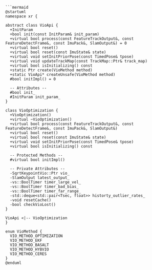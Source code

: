 ```mermaid
```mermaid
@startuml
namespace xr {

abstract class VioApi {
  +InitParam
  +bool init(const InitParam& init_param)
  +virtual bool process(const FeatureTrackOutput&, const FeatureDetectFrame&, const ImuPack&, SlamOutput&) = 0
  +virtual bool reset()
  +virtual bool reset(const ImuState& state)
  +virtual void setInitPriorPose(const TimedPose& tpose)
  +virtual void updateTrackMap(const TrackMap::Ptr& track_map)
  +virtual bool isInitializing() const
  +static Ptr create(VioMethod method)
  +static VioApi* createUnsafe(VioMethod method)
  #bool initImpl() = 0

  -- Attributes --
  #bool init_
  #InitParam init_param_
}

class VioOptimization {
  +VioOptimization()
  +virtual ~VioOptimization()
  +virtual bool process(const FeatureTrackOutput&, const FeatureDetectFrame&, const ImuPack&, SlamOutput&)
  +virtual bool reset()
  +virtual bool reset(const ImuState& state)
  +virtual void setInitPriorPose(const TimedPose& tpose)
  +virtual bool isInitializing() const

  -- Protected Methods --
  #virtual bool initImpl()

  -- Private Attributes --
  -SqrtKeypointVio::Ptr vio_
  -SlamOutput latest_output_
  -vs::BoolTimer timer_large_vel_
  -vs::BoolTimer timer_bad_bias_
  -vs::BoolTimer timer_far_range_
  -std::deque<std::pair<Tsec, float>> historty_outlier_rates_
  -void resetCache()
  -bool checkVioLost()
}

VioApi <|-- VioOptimization
}

enum VioMethod {
  VIO_METHOD_OPTIMIZATION
  VIO_METHOD_EKF
  VIO_METHOD_BASALT
  VIO_METHOD_HYBVIO
  VIO_METHOD_CERES
}
@enduml

```